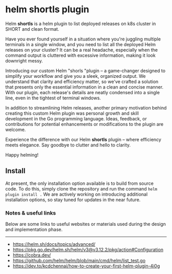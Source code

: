 # helm shortls plugin
Helm **shortls** is a helm plugin to list deployed releases on k8s cluster in SHORT and clean format.

Have you ever found yourself in a situation where you're juggling multiple terminals in a single window, and you need to list all the deployed Helm releases on your cluster? It can be a real headache, especially when the command output is cluttered with excessive information, making it look downright messy.

Introducing our custom Helm "shorls "plugin – a game-changer designed to simplify your workflow and give you a sleek, organized output. We understand that clarity and efficiency matter, so we've crafted a solution that presents only the essential information in a clean and concise manner. With our plugin, each release's details are neatly condensed into a single line, even in the tightest of terminal windows.

In addition to streamlining Helm releases, another primary motivation behind creating this custom Helm plugin was personal growth and skill development in the Go programming language. Ideas, feedback, or contributions for potential enhancements or modifications to the plugin are welcome.

Experience the difference with our Helm **shortls** plugin – where efficiency meets elegance. Say goodbye to clutter and hello to clarity.

Happy helming!

## Install

At present, the only installation option available is to build from source code. To do this, simply clone the repository and run the command `helm plugin install .` We are actively working on introducing additional installation options, so stay tuned for updates in the near future.

### Notes & useful links

Below are some links to useful websites or materials used during the design and implementation phase.

---
- https://helm.sh/docs/topics/advanced/
- https://pkg.go.dev/helm.sh/helm/v3@v3.12.2/pkg/action#Configuration
- https://cobra.dev/
- https://github.com/helm/helm/blob/main/cmd/helm/list_test.go
- https://dev.to/kcdchennai/how-to-create-your-first-helm-plugin-4i0g

